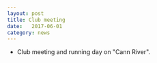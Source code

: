 ```yaml
---
layout: post
title: Club meeting
date:   2017-06-01
category: news
---
```


* Club meeting and running day on "Cann River".
